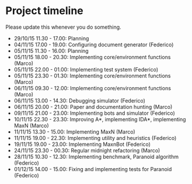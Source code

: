 # Project timeline
Please update this whenever you do something.

* 29/10/15 11.30 - 17.00: Planning
* 04/11/15 17.00 - 19.00: Configuring document generator (Federico)
* 05/11/15 11.30 - 16.00: Planning
* 05/11/15 18.00 - 20.30: Implementing core/environment functions (Marco)
* 05/11/15 22.00 - 01.00: Implementing test system (Federico)
* 05/11/15 23.30 - 01.30: Implementing core/environment functions (Marco)
* 06/11/15 09.30 - 12.00: Implementing core/environment functions (Marco)
* 06/11/15 13.00 - 14.30: Debugging simulator (Federico)
* 06/11/15 20.00 - 21.00: Paper and documentation hunting (Marco)
* 09/11/15 21.00 - 23.00: Implementing bots and simulator (Federico)
* 10/11/15 22.30 - 23.30: Improving A*, implementing IDA*, implementing MaxN (Marco)
* 11/11/15 13.30 - 15.00: Implementing MaxN (Marco)
* 11/11/15 19.00 - 22.30: Implementing utility and heuristics (Federico)
* 19/11/15 19.00 - 23.00: Implementing MaxnBot (Federico)
* 24/11/15 23.30 - 00.30: Regular midnight refactoring (Marco)
* 28/11/15 10.30 - 12.30: Implementing benchmark, Paranoid algorithm (Federico)
* 01/12/15 14.00 - 15.00: Fixing and implementing tests for Paranoid (Federico)
